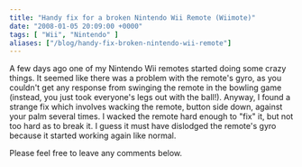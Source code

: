 ```yaml
---
title: "Handy fix for a broken Nintendo Wii Remote (Wiimote)"
date: "2008-01-05 20:09:00 +0000"
tags: [ "Wii", "Nintendo" ]
aliases: ["/blog/handy-fix-broken-nintendo-wii-remote"]
---
```

A few days ago one of my Nintendo Wii remotes started doing some crazy things. It seemed like there was a problem with the remote's gyro, as you couldn't get any response from swinging the remote in the bowling game (instead, you just took everyone's legs out with the ball!). Anyway, I found a strange fix which involves wacking the remote, button side down, against your palm several times. I wacked the remote hard enough to "fix" it, but not too hard as to break it. I guess it must have dislodged the remote's gyro because it started working again like normal.

Please feel free to leave any comments below.